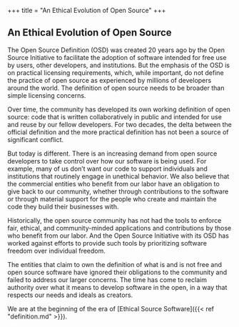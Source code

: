 +++
title = "An Ethical Evolution of Open Source"
+++

## An Ethical Evolution of Open Source

The Open Source Definition (OSD) was created 20 years ago by the Open Source Initiative to facilitate the adoption of software intended for free use by users, other developers, and institutions. But the emphasis of the OSD is on practical licensing requirements, which, while important, do not define the practice of open source as experienced by millions of developers around the world. The definition of open source needs to be broader than simple licensing concerns.

Over time, the community has developed its own working definition of open source: code that is written collaboratively in public and intended for use and reuse by our fellow developers. For two decades, the delta between the official definition and the more practical definition has not been a source of significant conflict.

But today is different. There is an increasing demand from open source developers to take control over how our software is being used. For example, many of us don’t want our code to support individuals and institutions that routinely engage in unethical behavior. We also believe that the commercial entities who benefit from our labor have an obligation to give back to our community, whether through contributions to the software or through material support for the people who create and maintain the code they build their businesses with.

Historically, the open source community has not had the tools to enforce fair, ethical, and community-minded applications and contributions by those who benefit from our labor. And the Open Source Initiative with its OSD has worked against efforts to provide such tools by prioritizing software freedom over individual freedom.

The entities that claim to own the definition of what is and is not free and open source software have ignored their obligations to the community and failed to address our larger concerns. The time has come to reclaim authority over what it means to develop software in the open, in a way that respects our needs and ideals as creators.

We are at the beginning of the era of [Ethical Source Software]({{< ref "definition.md" >}}).

